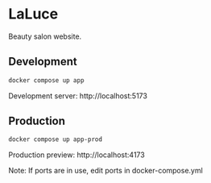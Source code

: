 # LaLuce

Beauty salon website.

## Development
```bash
docker compose up app
```
Development server: http://localhost:5173

## Production
```bash
docker compose up app-prod
```
Production preview: http://localhost:4173

Note: If ports are in use, edit ports in docker-compose.yml 
